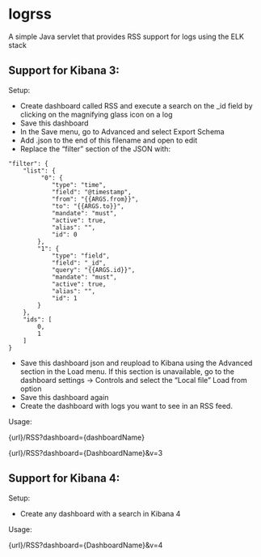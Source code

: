 # logrss
A simple Java servlet that provides RSS support for logs using the ELK stack

## Support for Kibana 3:

Setup:
- Create dashboard called RSS and execute a search on the \_id field by clicking on the magnifying glass icon on a log
- Save this dashboard
- In the Save menu, go to Advanced and select Export Schema
- Add .json to the end of this filename and open to edit
- Replace the “filter” section of the JSON with:
```
"filter": {
	"list": {
		 "0": {
			"type": "time",
			"field": "@timestamp",
			"from": "{{ARGS.from}}",
			"to": "{{ARGS.to}}",
			"mandate": "must",
			"active": true,
			"alias": "",
			"id": 0
		},
		"1": {
			"type": "field",
			"field": "_id",
			"query": "{{ARGS.id}}",
			"mandate": "must",
			"active": true,
			"alias": "",
			"id": 1
		}
	},
	"ids": [
		0,
		1
	]
}
```
- Save this dashboard json and reupload to Kibana using the Advanced section in the Load menu. If this section is unavailable, go to the dashboard settings -> Controls and select the “Local file” Load from option
- Save this dashboard again
- Create the dashboard with logs you want to see in an RSS feed.

Usage:

{url}/RSS?dashboard={dashboardName}
	
{url}/RSS?dashboard={DashboardName}&v=3


## Support for Kibana 4:

Setup:
- Create any dashboard with a search in Kibana 4

Usage:

{url}/RSS?dashboard={DashboardName}&v=4
